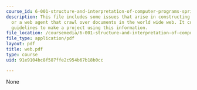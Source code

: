 ```yaml
---
course_id: 6-001-structure-and-interpretation-of-computer-programs-spring-2005
description: This file includes some issues that arise in constructing a a spider
  or a web agent that crawl over documents in the world wide web. It contains the
  guidelines to make a project using this information.
file_location: /coursemedia/6-001-structure-and-interpretation-of-computer-programs-spring-2005/91e9104bc8f587ffe2c954b67b18b0cc_web.pdf
file_type: application/pdf
layout: pdf
title: web.pdf
type: course
uid: 91e9104bc8f587ffe2c954b67b18b0cc

---
```

None